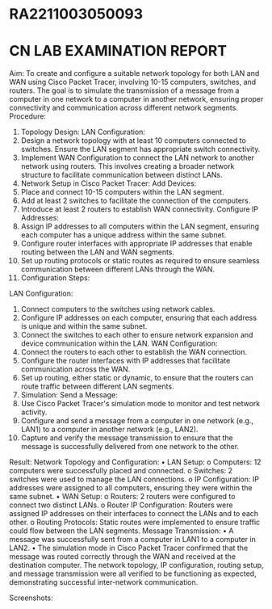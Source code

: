 # RA2211003050093
# CN LAB EXAMINATION REPORT
Aim:
To create and configure a suitable network topology for both LAN and WAN using Cisco Packet Tracer, involving 10-15 computers, switches, and routers. The goal is to simulate the transmission of a message from a computer in one network to a computer in another network, ensuring proper connectivity and communication across different network segments.
Procedure:
1. Topology Design:
LAN Configuration:
1.	Design a network topology with at least 10 computers connected to switches. Ensure the LAN segment has appropriate switch connectivity.
2.	Implement WAN Configuration to connect the LAN network to another network using routers. This involves creating a broader network structure to facilitate communication between distinct LANs.
2. Network Setup in Cisco Packet Tracer:
Add Devices:
1.	Place and connect 10-15 computers within the LAN segment.
2.	Add at least 2 switches to facilitate the connection of the computers.
3.	Introduce at least 2 routers to establish WAN connectivity.
Configure IP Addresses:
1.	Assign IP addresses to all computers within the LAN segment, ensuring each computer has a unique address within the same subnet.
2.	Configure router interfaces with appropriate IP addresses that enable routing between the LAN and WAN segments.
3.	Set up routing protocols or static routes as required to ensure seamless communication between different LANs through the WAN.
4.	Configuration Steps:

LAN Configuration:
1.	Connect computers to the switches using network cables.
2.	Configure IP addresses on each computer, ensuring that each address is unique and within the same subnet.
3.	Connect the switches to each other to ensure network expansion and device communication within the LAN.
WAN Configuration:
1.	Connect the routers to each other to establish the WAN connection.
2.	Configure the router interfaces with IP addresses that facilitate communication across the WAN.
3.	Set up routing, either static or dynamic, to ensure that the routers can route traffic between different LAN segments.
4. Simulation:
Send a Message:
1.	Use Cisco Packet Tracer's simulation mode to monitor and test network activity.
2.	Configure and send a message from a computer in one network (e.g., LAN1) to a computer in another network (e.g., LAN2).
3.	Capture and verify the message transmission to ensure that the message is successfully delivered from one network to the other.

Result:
Network Topology and Configuration:
•	LAN Setup:
o	Computers: 12 computers were successfully placed and connected.
o	Switches: 2 switches were used to manage the LAN connections.
o	IP Configuration: IP addresses were assigned to all computers, ensuring they were within the same subnet.
•	WAN Setup:
o	Routers: 2 routers were configured to connect two distinct LANs.
o	Router IP Configuration: Routers were assigned IP addresses on their interfaces to connect the LANs and to each other.
o	Routing Protocols: Static routes were implemented to ensure traffic could flow between the LAN segments.
Message Transmission:
•	A message was successfully sent from a computer in LAN1 to a computer in LAN2.
•	The simulation mode in Cisco Packet Tracer confirmed that the message was routed correctly through the WAN and received at the destination computer.
The network topology, IP configuration, routing setup, and message transmission were all verified to be functioning as expected, demonstrating successful inter-network communication.


Screenshots:
     


